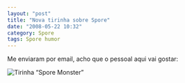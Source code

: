 ```yaml
---
layout: "post"
title: "Nova tirinha sobre Spore"
date: "2008-05-22 10:32"
category: Spore
tags: Spore humor
---
```


Me enviaram por email, acho que o pessoal aqui vai gostar:

![Tirinha “Spore Monster”](/uploads/2019/06/spore_comic.jpg)
